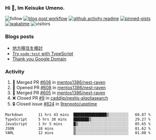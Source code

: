 ### Hi 👋, Im Keisuke Umeno.

<!--
**9renpoto/9renpoto** is a ✨ _special_ ✨ repository because its `README.md` (this file) appears on your GitHub profile.

Here are some ideas to get you started:

- 🔭 I’m currently working on ...
- 🌱 I’m currently learning ...
- 👯 I’m looking to collaborate on ...
- 🤔 I’m looking for help with ...
- 💬 Ask me about ...
- 📫 How to reach me: ...
- 😄 Pronouns: ...
- ⚡ Fun fact: ...
-->

![follow](https://img.shields.io/github/followers/9renpoto?label=Follow&style=social)
[![blog post workflow](https://github.com/9renpoto/9renpoto/actions/workflows/blog.yml/badge.svg)](https://github.com/9renpoto/9renpoto/actions/workflows/blog.yml)
[![github activity readme](https://github.com/9renpoto/9renpoto/actions/workflows/activity.yml/badge.svg)](https://github.com/9renpoto/9renpoto/actions/workflows/activity.yml)
[![pinned-gists](https://github.com/9renpoto/9renpoto/actions/workflows/pin-gist.yml/badge.svg)](https://github.com/9renpoto/9renpoto/actions/workflows/pin-gist.yml)
[![wakatime](https://github.com/9renpoto/9renpoto/actions/workflows/waka-readme-status.yml/badge.svg)](https://github.com/9renpoto/9renpoto/actions/workflows/waka-readme-status.yml)
![visitors](https://komarev.com/ghpvc/?username=9renpoto&label=Profile%20views&color=0e75b6&style=flat)

### Blogs posts

<!-- BLOG-POST-LIST:START -->
- [地方移住を検討](https://9renpoto.win/entry/2023/09/09/migration-plan)
- [Try `node:test` with TypeScript](https://9renpoto.win/entry/2023/07/23/node-test-runner)
- [Thank you Google Domain](https://9renpoto.win/entry/2023/07/08/new-domain)
<!-- BLOG-POST-LIST:END -->

### Activity

<!--START_SECTION:activity-->
1. 🎉 Merged PR [#608](https://github.com/mentos1386/nest-raven/pull/608) in [mentos1386/nest-raven](https://github.com/mentos1386/nest-raven)
2. 💪 Opened PR [#608](https://github.com/mentos1386/nest-raven/pull/608) in [mentos1386/nest-raven](https://github.com/mentos1386/nest-raven)
3. 🎉 Merged PR [#605](https://github.com/mentos1386/nest-raven/pull/605) in [mentos1386/nest-raven](https://github.com/mentos1386/nest-raven)
4. ❌ Closed PR [#9](https://github.com/caddijp/nestjs-algoliasearch/pull/9) in [caddijp/nestjs-algoliasearch](https://github.com/caddijp/nestjs-algoliasearch)
5. 🔒 Closed issue [#824](https://github.com/9renpoto/upptime/issues/824) in [9renpoto/upptime](https://github.com/9renpoto/upptime)
<!--END_SECTION:activity-->

<!--START_SECTION:waka-->

```txt
Markdown       11 hrs 43 mins  ███████████████▒░░░░░░░░░   60.87 %
TypeScript     5 hrs 38 mins   ███████▒░░░░░░░░░░░░░░░░░   29.27 %
JavaScript     1 hr 5 mins     █▒░░░░░░░░░░░░░░░░░░░░░░░   05.65 %
JSON           18 mins         ▒░░░░░░░░░░░░░░░░░░░░░░░░   01.62 %
YAML           12 mins         ▒░░░░░░░░░░░░░░░░░░░░░░░░   01.08 %
```

<!--END_SECTION:waka-->
